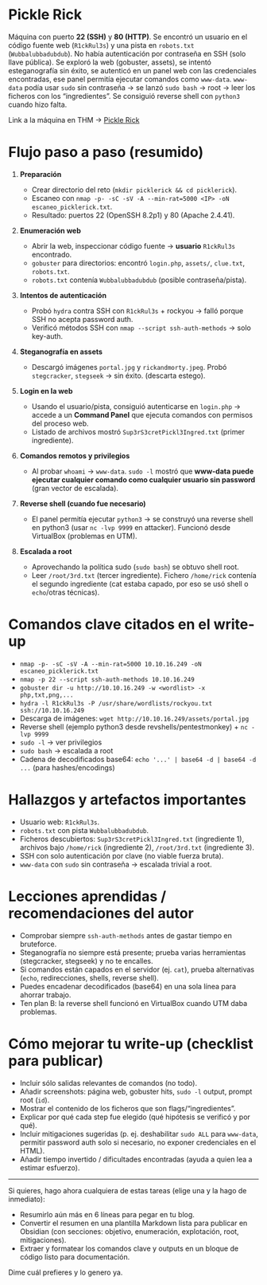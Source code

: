 # Pickle Rick

Máquina con puerto **22 (SSH)** y **80 (HTTP)**. Se encontró un usuario en el código fuente web (`R1ckRul3s`) y una pista en `robots.txt` (`Wubbalubbadubdub`). No había autenticación por contraseña en SSH (solo llave pública). Se exploró la web (gobuster, assets), se intentó esteganografía sin éxito, se autenticó en un panel web con las credenciales encontradas, ese panel permitía ejecutar comandos como `www-data`. `www-data` podía usar `sudo` sin contraseña → se lanzó `sudo bash` → root → leer los ficheros con los “ingredientes”. Se consiguió reverse shell con `python3` cuando hizo falta. 

Link a la máquina en THM -> [Pickle Rick](https://tryhackme.com/room/picklerick)

# Flujo paso a paso (resumido)

1. **Preparación**

   * Crear directorio del reto (`mkdir picklerick && cd picklerick`).
   * Escaneo con `nmap -p- -sC -sV -A --min-rat=5000 <IP> -oN escaneo_picklerick.txt`.
   * Resultado: puertos 22 (OpenSSH 8.2p1) y 80 (Apache 2.4.41). 

2. **Enumeración web**

   * Abrir la web, inspeccionar código fuente → **usuario** `R1ckRul3s` encontrado.
   * `gobuster` para directorios: encontró `login.php`, `assets/`, `clue.txt`, `robots.txt`.
   * `robots.txt` contenía `Wubbalubbadubdub` (posible contraseña/pista). 

3. **Intentos de autenticación**

   * Probó `hydra` contra SSH con `R1ckRul3s` + rockyou → falló porque SSH no acepta password auth.
   * Verificó métodos SSH con `nmap --script ssh-auth-methods` → solo key-auth. 

4. **Steganografía en assets**

   * Descargó imágenes `portal.jpg` y `rickandmorty.jpeg`. Probó `stegcracker`, `stegseek` → sin éxito. (descarta estego). 

5. **Login en la web**

   * Usando el usuario/pista, consiguió autenticarse en `login.php` → accede a un **Command Panel** que ejecuta comandos con permisos del proceso web.
   * Listado de archivos mostró `Sup3rS3cretPickl3Ingred.txt` (primer ingrediente). 

6. **Comandos remotos y privilegios**

   * Al probar `whoami` → `www-data`. `sudo -l` mostró que **www-data puede ejecutar cualquier comando como cualquier usuario sin password** (gran vector de escalada). 

7. **Reverse shell (cuando fue necesario)**

   * El panel permitía ejecutar `python3` → se construyó una reverse shell en python3 (usar `nc -lvp 9999` en attacker). Funcionó desde VirtualBox (problemas en UTM). 

8. **Escalada a root**

   * Aprovechando la política sudo (`sudo bash`) se obtuvo shell root.
   * Leer `/root/3rd.txt` (tercer ingrediente). Fichero `/home/rick` contenía el segundo ingrediente (cat estaba capado, por eso se usó shell o `echo`/otras técnicas). 

# Comandos clave citados en el write-up

* `nmap -p- -sC -sV -A --min-rat=5000 10.10.16.249 -oN escaneo_picklerick.txt`
* `nmap -p 22 --script ssh-auth-methods 10.10.16.249`
* `gobuster dir -u http://10.10.16.249 -w <wordlist> -x php,txt,png,...`
* `hydra -l R1ckRul3s -P /usr/share/wordlists/rockyou.txt ssh://10.10.16.249`
* Descarga de imágenes: `wget http://10.10.16.249/assets/portal.jpg`
* Reverse shell (ejemplo python3 desde revshells/pentestmonkey) + `nc -lvp 9999`
* `sudo -l` → ver privilegios
* `sudo bash` → escalada a root
* Cadena de decodificados base64: `echo '...' | base64 -d | base64 -d ...` (para hashes/encodings) 

# Hallazgos y artefactos importantes

* Usuario web: `R1ckRul3s`.
* `robots.txt` con pista `Wubbalubbadubdub`.
* Ficheros descubiertos: `Sup3rS3cretPickl3Ingred.txt` (ingrediente 1), archivos bajo `/home/rick` (ingrediente 2), `/root/3rd.txt` (ingrediente 3).
* SSH con solo autenticación por clave (no viable fuerza bruta).
* `www-data` con `sudo` sin contraseña → escalada trivial a root. 

# Lecciones aprendidas / recomendaciones del autor

* Comprobar siempre `ssh-auth-methods` antes de gastar tiempo en bruteforce.
* Steganografía no siempre está presente; prueba varias herramientas (stegcracker, stegseek) y no te encalles.
* Si comandos están capados en el servidor (ej. `cat`), prueba alternativas (`echo`, redirecciones, shells, reverse shell).
* Puedes encadenar decodificados (base64) en una sola línea para ahorrar trabajo.
* Ten plan B: la reverse shell funcionó en VirtualBox cuando UTM daba problemas. 

# Cómo mejorar tu write-up (checklist para publicar)

* Incluir sólo salidas relevantes de comandos (no todo).
* Añadir screenshots: página web, gobuster hits, `sudo -l` output, prompt root (`id`).
* Mostrar el contenido de los ficheros que son flags/“ingredientes”.
* Explicar por qué cada step fue elegido (qué hipótesis se verificó y por qué).
* Incluir mitigaciones sugeridas (p. ej. deshabilitar `sudo ALL` para `www-data`, permitir password auth solo si necesario, no exponer credenciales en el HTML).
* Añadir tiempo invertido / dificultades encontradas (ayuda a quien lea a estimar esfuerzo). 

---

Si quieres, hago ahora cualquiera de estas tareas (elige una y la hago de inmediato):

* Resumirlo aún más en 6 líneas para pegar en tu blog.
* Convertir el resumen en una plantilla Markdown lista para publicar en Obsidian (con secciones: objetivo, enumeración, explotación, root, mitigaciones).
* Extraer y formatear los comandos clave y outputs en un bloque de código listo para documentación.

Dime cuál prefieres y lo genero ya.
